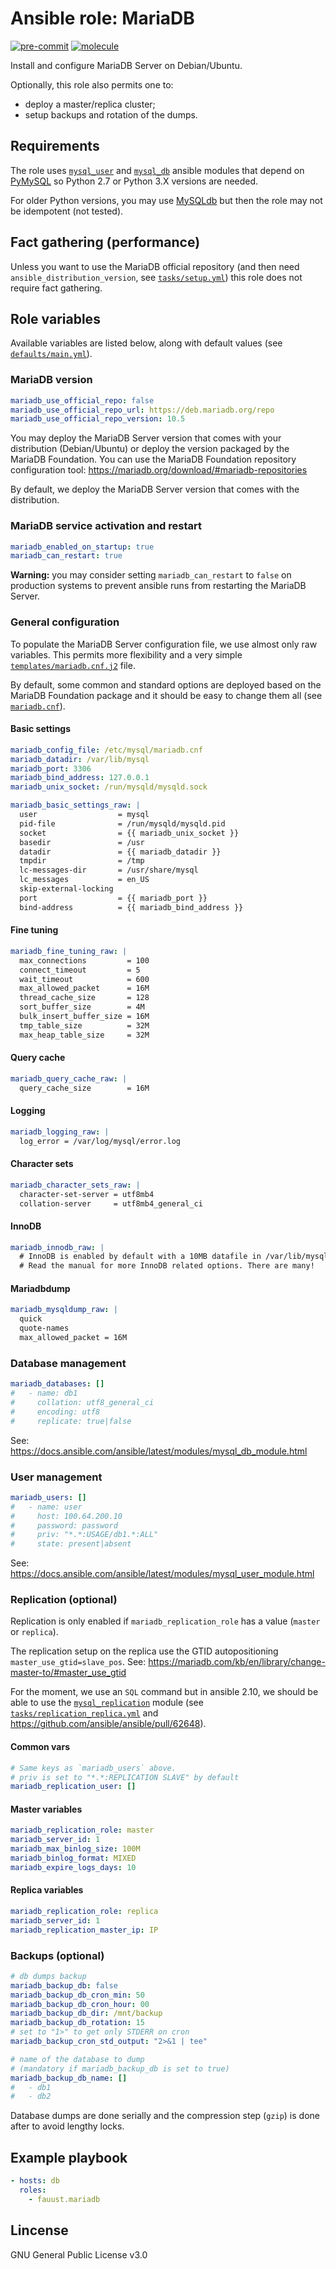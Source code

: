 # Ansible role: MariaDB

[![pre-commit](https://github.com/fauust/ansible-role-mariadb/actions/workflows/pre-commit.yml/badge.svg)](https://github.com/fauust/ansible-role-mariadb/actions/workflows/pre-commit.yml)
[![molecule](https://github.com/fauust/ansible-role-mariadb/actions/workflows/molecule.yml/badge.svg)](https://github.com/fauust/ansible-role-mariadb/actions/workflows/molecule.yml)

Install and configure MariaDB Server on Debian/Ubuntu.

Optionally, this role also permits one to:

- deploy a master/replica cluster;
- setup backups and rotation of the dumps.

## Requirements

The role uses
[`mysql_user`](https://docs.ansible.com/ansible/latest/modules/mysql_user_module.html)
and
[`mysql_db`](https://docs.ansible.com/ansible/latest/modules/mysql_db_module.html)
ansible modules that depend on [PyMySQL](https://github.com/PyMySQL/PyMySQL) so
Python 2.7 or Python 3.X versions are needed.

For older Python versions, you may use
[MySQLdb](http://mysql-python.sourceforge.net/MySQLdb.html) but then the role
may not be idempotent (not tested).

## Fact gathering (performance)

Unless you want to use the MariaDB official repository (and then need
`ansible_distribution_version`, see [`tasks/setup.yml`](./tasks/setup.yml#L18))
this role does not require fact gathering.

## Role variables

Available variables are listed below, along with default values (see
[`defaults/main.yml`](./defaults/main.yml)).

### MariaDB version

```yaml
mariadb_use_official_repo: false
mariadb_use_official_repo_url: https://deb.mariadb.org/repo
mariadb_use_official_repo_version: 10.5
```

You may deploy the MariaDB Server version that comes with your distribution
(Debian/Ubuntu) or deploy the version packaged by the MariaDB Foundation.
You can use the MariaDB Foundation repository configuration tool:
<https://mariadb.org/download/#mariadb-repositories>

By default, we deploy the MariaDB Server version that comes with the distribution.

### MariaDB service activation and restart

```yaml
mariadb_enabled_on_startup: true
mariadb_can_restart: true
```

**Warning:** you may consider setting `mariadb_can_restart` to `false` on
production systems to prevent ansible runs from restarting the MariaDB Server.

### General configuration

To populate the MariaDB Server configuration file, we use almost only raw
variables. This permits more flexibility and a very simple
[`templates/mariadb.cnf.j2`](./templates/mariadb.cnf.j2) file.

By default, some common and standard options are deployed based on the MariaDB
Foundation package and it should be easy to change them all (see
[`mariadb.cnf`](./mariadb.cnf)).

#### Basic settings

```yaml
mariadb_config_file: /etc/mysql/mariadb.cnf
mariadb_datadir: /var/lib/mysql
mariadb_port: 3306
mariadb_bind_address: 127.0.0.1
mariadb_unix_socket: /run/mysqld/mysqld.sock
```

```yaml
mariadb_basic_settings_raw: |
  user                  = mysql
  pid-file              = /run/mysqld/mysqld.pid
  socket                = {{ mariadb_unix_socket }}
  basedir               = /usr
  datadir               = {{ mariadb_datadir }}
  tmpdir                = /tmp
  lc-messages-dir       = /usr/share/mysql
  lc_messages           = en_US
  skip-external-locking
  port                  = {{ mariadb_port }}
  bind-address          = {{ mariadb_bind_address }}
```

#### Fine tuning

```yaml
mariadb_fine_tuning_raw: |
  max_connections         = 100
  connect_timeout         = 5
  wait_timeout            = 600
  max_allowed_packet      = 16M
  thread_cache_size       = 128
  sort_buffer_size        = 4M
  bulk_insert_buffer_size = 16M
  tmp_table_size          = 32M
  max_heap_table_size     = 32M
```

#### Query cache

```yaml
mariadb_query_cache_raw: |
  query_cache_size        = 16M
```

#### Logging

```yaml
mariadb_logging_raw: |
  log_error = /var/log/mysql/error.log
```

#### Character sets

```yaml
mariadb_character_sets_raw: |
  character-set-server = utf8mb4
  collation-server     = utf8mb4_general_ci
```

#### InnoDB

```yaml
mariadb_innodb_raw: |
  # InnoDB is enabled by default with a 10MB datafile in /var/lib/mysql/.
  # Read the manual for more InnoDB related options. There are many!
```

#### Mariadbdump

```yaml
mariadb_mysqldump_raw: |
  quick
  quote-names
  max_allowed_packet = 16M
```

### Database management

```yaml
mariadb_databases: []
#   - name: db1
#     collation: utf8_general_ci
#     encoding: utf8
#     replicate: true|false
```

See: <https://docs.ansible.com/ansible/latest/modules/mysql_db_module.html>

### User management

```yaml
mariadb_users: []
#   - name: user
#     host: 100.64.200.10
#     password: password
#     priv: "*.*:USAGE/db1.*:ALL"
#     state: present|absent
```

See: <https://docs.ansible.com/ansible/latest/modules/mysql_user_module.html>

### Replication (optional)

Replication is only enabled if `mariadb_replication_role` has a value (`master` or
`replica`).

The replication setup on the replica use the GTID autopositioning
`master_use_gtid=slave_pos`. See:
<https://mariadb.com/kb/en/library/change-master-to/#master_use_gtid>

For the moment, we use an `SQL` command but in ansible 2.10, we should be able
to use the
[`mysql_replication`](https://docs.ansible.com/ansible/latest/modules/mysql_replication_module.html)
module (see
[`tasks/replication_replica.yml`](./tasks/replication_replica.yml#L09-L33) and
<https://github.com/ansible/ansible/pull/62648>).

#### Common vars

```yaml
# Same keys as `mariadb_users` above.
# priv is set to "*.*:REPLICATION SLAVE" by default
mariadb_replication_user: []
```

#### Master variables

```yaml
mariadb_replication_role: master
mariadb_server_id: 1
mariadb_max_binlog_size: 100M
mariadb_binlog_format: MIXED
mariadb_expire_logs_days: 10
```

#### Replica variables

```yaml
mariadb_replication_role: replica
mariadb_server_id: 1
mariadb_replication_master_ip: IP
```

### Backups (optional)

```yaml
# db dumps backup
mariadb_backup_db: false
mariadb_backup_db_cron_min: 50
mariadb_backup_db_cron_hour: 00
mariadb_backup_db_dir: /mnt/backup
mariadb_backup_db_rotation: 15
# set to "1>" to get only STDERR on cron
mariadb_backup_cron_std_output: "2>&1 | tee"

# name of the database to dump
# (mandatory if mariadb_backup_db is set to true)
mariadb_backup_db_name: []
#   - db1
#   - db2
```

Database dumps are done serially and the compression step (`gzip`) is done after to
avoid lengthy locks.

## Example playbook

```yaml
- hosts: db
  roles:
    - fauust.mariadb
```

## Lincense

GNU General Public License v3.0
